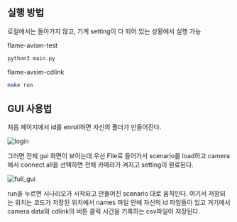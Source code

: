 ## 실행 방법
로컬에서는 돌아가지 않고, 기계 setting이 다 되어 있는 상황에서 실행 가능


flame-avism-test 
```bash
python3 main.py
```
flame-avsim-cdlink
```bash
make run
```

## GUI 사용법

처음 페이지에서 id를 enroll하면 자신의 폴더가 만들어진다.


![login](img/login.png)


그러면 전체 gui 화면이 보이는데 우선 FIle로 들어가서 scenario를 load하고 camera에서 connect all을 선택하면 전체 카메라가 켜지고 setting이 완료된다.


![full_gui](img/full_gui.png)

run을 누르면 시나리오가 시작되고 만들어진 scenario 대로 움직인다. 여기서 저장되는 위치는 코드가 저장된 위치에서 names 파일 안에 자신의 id 파일들이 있고 거기에서 camera data와 cdlink의 버튼 클릭 시간을 기록하는 csv파일이 저장된다.
